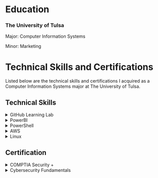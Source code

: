 <h1>Education</h1>
<h3>The University of Tulsa</h3>
<p>Major: Computer Information Systems</p>
<p>Minor: Marketing</p>


<h1>Technical Skills and Certifications</h1>

Listed below are the technical skills and certifications I acquired as a Computer Information Systems major at The University of Tulsa.

<h2>Technical Skills</h2>
<details><summary>GitHub Learning Lab</summary>
<br>
I completed the following courses in the <a href="https://lab.github.com/courses">GitHub Learning Lab</a>. 
<br>
  
<h4>Courses:</h4>
<ul>
<li>Introduction to GitHub</li>
<li>Communicating using Markdown</li>
<li>Introduction to HTML</li>
<li>GitHub Pages</li>
<li>Managing merge conflicts</li>
<li>Community Starter Kit</li>
<li>Uploading your project to GitHub</li>
<li>Getting started with GitHub Apps</li>
<li>Migrating your repository to GitHub</li>
<li>Reviewing pull requests</li>
<li>Securing your workflows</li>
<li>Create a release based workflow</li>
</ul>
</details>

<details><summary>PowerBI</summary>
<br>
  <p>Information about PowerBI</p>
</details>

<details><summary>PowerShell</summary>
<br>
  <p>Information about PowerShell</p>
</details>

<details><summary>AWS</summary>
<br>
  <p>Information about AWS</p>
</details>

<details><summary>Linux</summary>
<br>
  <p>Information about Linux</p>
</details>

<h2>Certification</h2>
<details><summary>COMPTIA Security +</summary>
<br>
  <p>Information about certification</p>
</details>

<details><summary>Cybersecurity Fundamentals</summary>
<br>
  <p>Information about certification</p>
</details>
 
